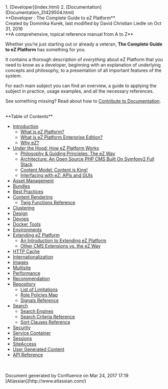 <div id="page">
<div id="main" class="aui-page-panel">
<div id="main-header">
<div id="breadcrumb-section">
1.  [Developer](index.html)
2.  [Documentation](Documentation_31429504.html)

</div>
**Developer : The Complete Guide to eZ Platform**

</div>
<div id="content" class="view">
<div class="page-metadata">
Created by Dominika Kurek, last modified by David Christian Liedle on
Oct 31, 2016

</div>
<div id="main-content" class="wiki-content group">
<div class="contentLayout2">
<div class="columnLayout two-right-sidebar"
data-layout="two-right-sidebar">
<div class="cell normal" data-type="normal">
<div class="innerCell">
**A comprehensive, topical reference manual from A to Z**

Whether you’re just starting out or already a veteran, **The Complete
Guide to eZ Platform** has something for you.

It contains a thorough description of *everything* about eZ Platform
that you need to know as a developer, beginning with an explanation of
underlying concepts and philosophy, to a presentation of all important
features of the system.

For each main subject you can find an overview, a guide to applying the
subject in practice, usage examples, and all the necessary references.

See something missing? Read about how to [Contribute to
Documentation](Contribute-to-Documentation_31429594.html).

</div>
</div>
<div class="cell aside" data-type="aside">
<div class="innerCell">
 

</div>
</div>
</div>
<div class="columnLayout two-right-sidebar"
data-layout="two-right-sidebar">
<div class="cell normal" data-type="normal">
<div class="innerCell">
**Table of Contents**

-   [Introduction](Introduction_31429657.html)
    -   [What is eZ Platform?](31429699.html)
    -   [What is eZ Platform Enterprise Edition?](31429701.html)
    -   [Why eZ?](31429703.html)
-   [Under the Hood: How eZ Platform Works](31429659.html)
    -   [Philosophy & Guiding Principles: The eZ Way](31429705.html)
    -   [Architecture: An Open Source PHP CMS Built On Symfony2 Full
        Stack](31429707.html)
    -   [Content Model: Content is King!](31429709.html)
    -   [Interfacing with eZ: APIs and GUIs](31429711.html)
-   [Asset Management](Asset-Management_31429677.html)
-   [Bundles](Bundles_31430133.html)
-   [Best Practices](Best-Practices_31429687.html)
-   [Content Rendering](Content-Rendering_31429679.html)
    -   [Twig Functions
        Reference](Twig-Functions-Reference_32114025.html)
-   [Clustering](Clustering_31430387.html)
-   [Design](Design_31429681.html)
-   [Devops](Devops_31432029.html)
-   [Docker Tools](Docker-Tools_31429544.html)
-   [Environments](Environments_31429669.html)
-   [Extending eZ Platform](Extending-eZ-Platform_31429689.html)
    -   [An Introduction to Extending eZ
        Platform](An-Introduction-to-Extending-eZ-Platform_31429695.html)
    -   [Other CMS Extensions vs. the eZ
        Way](Other-CMS-Extensions-vs.-the-eZ-Way_31429697.html)
-   [HTTP Cache](HTTP-Cache_31430152.html)
-   [Internationalization](Internationalization_31429671.html)
-   [Images](Images_31430179.html)
-   [Multisite](Multisite_31430389.html)
-   [Performance](Performance_33555232.html)
-   [Recommendation](Recommendation_31430588.html)
-   [Repository](Repository_31432023.html)
    -   [List of Limitations](List-of-Limitations_31430459.html)
    -   [Role Policies Map](Role-Policies-Map_32867837.html)
    -   [Signals Reference](Signals-Reference_32113983.html)
-   [Search](Search_31429673.html)
    -   [Search Engines](Search-Engines_32112955.html)
    -   [Search Criteria
        Reference](Search-Criteria-Reference_32113988.html)
    -   [Sort Clauses Reference](Sort-Clauses-Reference_32113990.html)
-   [Security](Security_31429685.html)
-   [Service Container](Service-Container_31432100.html)
-   [Sessions](Sessions_31429667.html)
-   [SiteAccess](SiteAccess_31429665.html)
-   [User Generated Content](User-Generated-Content_31432025.html)
-   [API Reference](API-Reference_31429691.html)

</div>
</div>
<div class="cell aside" data-type="aside">
<div class="innerCell">
 

</div>
</div>
</div>
</div>
 

</div>
</div>
</div>
<div id="footer" role="contentinfo">
<div class="section footer-body">
Document generated by Confluence on Mar 24, 2017 17:19

<div id="footer-logo">
[Atlassian](http://www.atlassian.com/)

</div>
</div>
</div>
</div>

